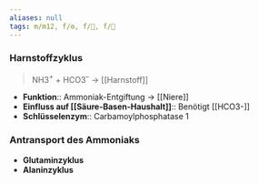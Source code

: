 ```yaml
---
aliases: null
tags: m/m12, f/⚙️, f/🧪, f/💩
---
```

### Harnstoffzyklus
> NH3$^{+}$ + HCO3$^{–}$ → [[Harnstoff]]
- **Funktion**:: Ammoniak-Entgiftung → [[Niere]]
- **Einfluss auf [[Säure-Basen-Haushalt]]**:: Benötigt [[HCO3-]]
- **Schlüsselenzym**:: Carbamoylphosphatase 1


### Antransport des Ammoniaks
- **Glutaminzyklus**
- **Alaninzyklus**

